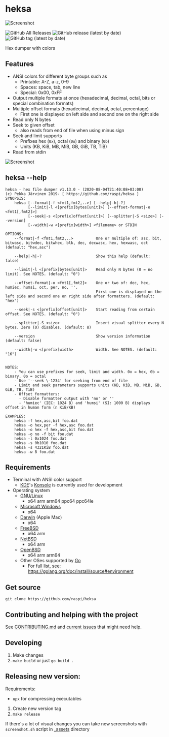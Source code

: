 # heksa

![Screenshot](https://github.com/raspi/heksa/blob/master/_assets/screenshot.png)

![GitHub All Releases](https://img.shields.io/github/downloads/raspi/heksa/total?style=for-the-badge)
![GitHub release (latest by date)](https://img.shields.io/github/v/release/raspi/heksa?style=for-the-badge)
![GitHub tag (latest by date)](https://img.shields.io/github/v/tag/raspi/heksa?style=for-the-badge)

Hex dumper with colors

## Features

* ANSI colors for different byte groups such as 
  * Printable: A-Z, a-z, 0-9
  * Spaces: space, tab, new line
  * Special: 0x00, 0xFF
* Output multiple formats at once (hexadecimal, decimal, octal, bits or special combination formats)
* Multiple offset formats (hexadecimal, decimal, octal, percentage)
  * First one is displayed on left side and second one on the right side
* Read only N bytes
* Seek to given offset
  * also reads from end of file when using minus sign
* Seek and limit supports 
  * Prefixes hex (`0x`), octal (`0o`) and binary (`0b`)
  * Units (KB, KiB, MB, MiB, GB, GiB, TB, TiB)
* Read from stdin

![Screenshot](https://github.com/raspi/heksa/blob/master/_assets/screenshot2.png)

## heksa --help

```
heksa - hex file dumper v1.13.0 - (2020-08-04T21:40:08+03:00)
(c) Pekka Järvinen 2019- [ https://github.com/raspi/heksa ]
SYNOPSIS:
    heksa [--format|-f <fmt1,fmt2,..>] [--help|-h|-?]
          [--limit|-l <[prefix]bytes[unit]>] [--offset-format|-o <fmt1[,fmt2]>]
          [--seek|-s <[prefix]offset[unit]>] [--splitter|-S <size>] [--version]
          [--width|-w <[prefix]width>] <filename> or STDIN

OPTIONS:
    --format|-f <fmt1,fmt2,..>          One or multiple of: asc, bit, bitwasc, bitwdec, bitwhex, blk, dec, decwasc, hex, hexwasc, oct (default: "hex,asc")

    --help|-h|-?                        Show this help (default: false)

    --limit|-l <[prefix]bytes[unit]>    Read only N bytes (0 = no limit). See NOTES. (default: "0")

    --offset-format|-o <fmt1[,fmt2]>    One or two of: dec, hex, humiec, humsi, oct, per, no, ''.
                                        First one is displayed on the left side and second one on right side after formatters. (default: "hex")

    --seek|-s <[prefix]offset[unit]>    Start reading from certain offset. See NOTES. (default: "0")

    --splitter|-S <size>                Insert visual splitter every N bytes. Zero (0) disables. (default: 8)

    --version                           Show version information (default: false)

    --width|-w <[prefix]width>          Width. See NOTES. (default: "16")


NOTES:
    - You can use prefixes for seek, limit and width. 0x = hex, 0b = binary, 0o = octal
    - Use '--seek \-1234' for seeking from end of file
    - Limit and seek parameters supports units (KB, KiB, MB, MiB, GB, GiB, TB, TiB)
    - Offset formatters:
      - Disable formatter output with 'no' or ''
      - 'humiec' (IEC: 1024 B) and 'humsi' (SI: 1000 B) displays offset in human form (n KiB/KB)

EXAMPLES:
    heksa -f hex,asc,bit foo.dat
    heksa -o hex,per -f hex,asc foo.dat
    heksa -o hex -f hex,asc,bit foo.dat
    heksa -o no -f bit foo.dat
    heksa -l 0x1024 foo.dat
    heksa -s 0b1010 foo.dat
    heksa -s 4321KiB foo.dat
    heksa -w 8 foo.dat
```

## Requirements

* Terminal with ANSI color support
  * [KDE](https://kde.org/)'s [Konsole](https://konsole.kde.org/) is currently used for development
* Operating system
  * [GNU/Linux](https://www.gnu.org/distros/distros.html)
    * x64 arm arm64 ppc64 ppc64le
  * [Microsoft Windows](https://www.microsoft.com/en-us/windows)
    * x64
  * [Darwin](https://www.apple.com/macos/) (Apple Mac)
    * x64
  * [FreeBSD](https://www.freebsd.org/)
    * x64 arm
  * [NetBSD](https://www.netbsd.org/)
    * x64 arm
  * [OpenBSD](https://www.openbsd.org/)
    * x64 arm arm64
  * Other OSes supported by [Go](https://golang.org)
    * For full list, see: https://golang.org/doc/install/source#environment

## Get source

    git clone https://github.com/raspi/heksa

## Contributing and helping with the project

See [CONTRIBUTING.md](CONTRIBUTING.md) and [current issues](https://github.com/raspi/heksa/issues) that might need help.

## Developing

1. Make changes
1. `make build` or just `go build .`

## Releasing new version:

Requirements:

* `upx` for compressing executables

1. Create new version tag
1. `make release`

If there's a lot of visual changes you can take new screenshots with `screenshot.sh` script in [_assets](_assets) directory
